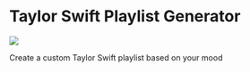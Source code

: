 # Taylor Swift Playlist Generator

<img src="web/img/tay.gif">

Create a custom Taylor Swift playlist based on your mood
